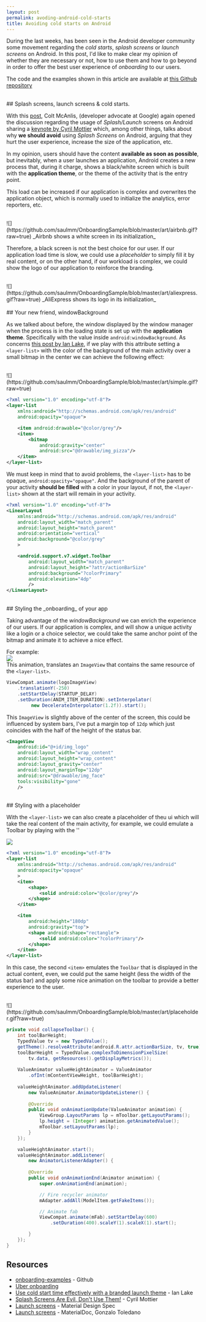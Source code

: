 ```yaml
---
layout: post
permalink: avoding-android-cold-starts
title: Avoiding cold starts on Android
---
```


During the last weeks, has been seen in the Android developer community some movement regarding the _cold starts_, _splash screens_ or _launch screens_ on Android. In this post, I'd like to make clear my opinion of whether they are necessary or not, how to use them and how to go beyond in order to offer the best user experience of _onboarding_ to our users.

The code and the examples shown in this article are available at [this Github repository](https://github.com/saulmm/onboarding-examples-android)

<br>
## Splash screens, launch screens & cold starts.

With this [post](https://plus.google.com/u/0/+ColtMcAnlis/posts/4VUCWXXbZUy), Colt McAnlis, (developer advocate at Google) again opened the discussion regarding the usage of _Splash/Launch_ screens on Android sharing a [keynote by Cyril Mottier](http://www.cyrilmottier.com/2012/05/03/splash-screens-are-evil-dont-use-them/) which, among other things, talks about why **we should avoid** using _Splash Screens_ on Android, arguing that they hurt the user experience, increase the size of the application, etc.

In my opinion, users should have the content **available as soon as possible**, but inevitably, when a user launches an application, Android creates a new process that, during it charge, shows a black/white screen which is built with the **application theme**, or the theme of the activity that is the entry point. 

This load can be increased if our application is complex and overwrites the application object, which is normally used to initialize the analytics, error reporters, etc.

<br>
![](https://github.com/saulmm/OnboardingSample/blob/master/art/airbnb.gif?raw=true)
_Airbnb shows a white screen in its initialization_
<br>

Therefore, a black screen is not the best choice for our user. If our application load time is slow, we could use a _placeholder_ to simply fill it by real content, or on the other hand, if our workload is complex, we could  show the logo of our application to reinforce the branding.

<br>
![](https://github.com/saulmm/OnboardingSample/blob/master/art/aliexpress.gif?raw=true)
_AliExpress shows its logo in its initialization_
<br>

<br>
## Your new friend, windowBackground

As we talked about before, the window displayed by the window manager when the process is in the loading state is set up with the **application theme**. Specifically with the value inside `android:windowBackground`. As concerns [this post by Ian Lake](https://plus.google.com/+AndroidDevelopers/posts/Z1Wwainpjhd), if we play with this attribute setting a `<layer-list>` with the color of the background of the main activity over a small bitmap in the center we can achieve the following effect:

<br>
![](https://github.com/saulmm/OnboardingSample/blob/master/art/simple.gif?raw=true)
<br>

```xml 
<?xml version="1.0" encoding="utf-8"?>
<layer-list 
    xmlns:android="http://schemas.android.com/apk/res/android"
    android:opacity="opaque">

    <item android:drawable="@color/grey"/>
    <item>
        <bitmap
            android:gravity="center"
            android:src="@drawable/img_pizza"/>
    </item>
</layer-list>
```

We must keep in mind that to avoid problems, the `<layer-list>` has to be opaque, `android:opacity="opaque"`. And the background of the parent of your activity **should be filled** with a color in your layout, if not, the `<layer-list>` shown at the start will remain in your activity.

```xml
<?xml version="1.0" encoding="utf-8"?>
<LinearLayout
    xmlns:android="http://schemas.android.com/apk/res/android"
    android:layout_width="match_parent"
    android:layout_height="match_parent"
    android:orientation="vertical"
    android:background="@color/grey"
    >

    <android.support.v7.widget.Toolbar
        android:layout_width="match_parent"
        android:layout_height="?attr/actionBarSize"
        android:background="?colorPrimary"
        android:elevation="4dp"
        />
</LinearLayout>
```

<br>
## Styling the _onboarding_ of your app

Taking advantage of the _windowBackground_ we can enrich the experience of our users. If our application is complex, and will show a unique activity like a login or a choice selector, we could take the same anchor point of the bitmap and animate it to achieve a nice effect.

For example:
<br>
![](https://github.com/saulmm/OnboardingSample/blob/master/art/center.gif?raw=true)
<br>
This animation, translates an `ImageView` that contains the same resource of  the `<layer-list>`.

```java
ViewCompat.animate(logoImageView)
    .translationY(-250)
    .setStartDelay(STARTUP_DELAY)
    .setDuration(ANIM_ITEM_DURATION).setInterpolator(
         new DecelerateInterpolator(1.2f)).start();
```

This `ImageView` is slightly above of the center of the screen, this could be influenced by system bars, I've put a margin top of `12dp` which just coincides with the half of the height of the status bar.

```xml
<ImageView
    android:id="@+id/img_logo"
    android:layout_width="wrap_content"
    android:layout_height="wrap_content"
    android:layout_gravity="center"
    android:layout_marginTop="12dp"
    android:src="@drawable/img_face"
    tools:visibility="gone"
    />
``` 
<br>
## Styling with a placeholder

With the `<layer-list>` we can also create a placeholder of theu ui which will take the real content of the main activity, for example, we could emulate a Toolbar by playing with the '<layer-list>'

![](https://github.com/saulmm/OnboardingSample/blob/master/art/toolbar_placeholder.png?raw=true)

```xml
<?xml version="1.0" encoding="utf-8"?>
<layer-list
    xmlns:android="http://schemas.android.com/apk/res/android"
    android:opacity="opaque"
    >
    <item>
        <shape>
            <solid android:color="@color/grey"/>
        </shape>
    </item>

    <item
        android:height="180dp"
        android:gravity="top">
        <shape android:shape="rectangle">
            <solid android:color="?colorPrimary"/>
        </shape>
    </item>
</layer-list>
```

In this case, the second `<item>` emulates the `Toolbar` that is displayed in the actual content, even, we could put the same height (less the width of the status bar) and apply some nice animation on the toolbar to provide a better experience to the user.

<br>
![](https://github.com/saulmm/OnboardingSample/blob/master/art/placeholder.gif?raw=true)

<br>

```java
private void collapseToolbar() {
    int toolBarHeight;
    TypedValue tv = new TypedValue();
    getTheme().resolveAttribute(android.R.attr.actionBarSize, tv, true);
    toolBarHeight = TypedValue.complexToDimensionPixelSize(
        tv.data, getResources().getDisplayMetrics());
    
    ValueAnimator valueHeightAnimator = ValueAnimator
        .ofInt(mContentViewHeight, toolBarHeight);
    
    valueHeightAnimator.addUpdateListener(
        new ValueAnimator.AnimatorUpdateListener() {
        
        @Override
        public void onAnimationUpdate(ValueAnimator animation) {
            ViewGroup.LayoutParams lp = mToolbar.getLayoutParams();
            lp.height = (Integer) animation.getAnimatedValue();
            mToolbar.setLayoutParams(lp);
        }
    });

    valueHeightAnimator.start();
    valueHeightAnimator.addListener(
        new AnimatorListenerAdapter() {
        
        @Override
        public void onAnimationEnd(Animator animation) {
            super.onAnimationEnd(animation);

            // Fire recycler animator
            mAdapter.addAll(ModelItem.getFakeItems());

            // Animate fab
            ViewCompat.animate(mFab).setStartDelay(600)
                .setDuration(400).scaleY(1).scaleX(1).start();

        }
    });
}
```


## Resources

- [onboarding-examples](https://github.com/saulmm/onboarding-examples-android) - Github
- [Uber onboarding](https://plus.google.com/u/0/+WalmyrCarvalho/posts/A4czJLoPjm5)
- [Use cold start time effectively with a branded launch theme](https://github.com/saulmm/CoordinatorExamples) - Ian Lake
- [Splash Screens Are Evil, Don't Use Them!](http://www.cyrilmottier.com/2012/05/03/splash-screens-are-evil-dont-use-them/) - Cyril Mottier
- [Launch screens](https://www.google.com/design/spec/patterns/launch-screens.html) - Material Design Spec
- [Launch screens](http://www.materialdoc.com/splash-screens/) - MaterialDoc, Gonzalo Toledano
